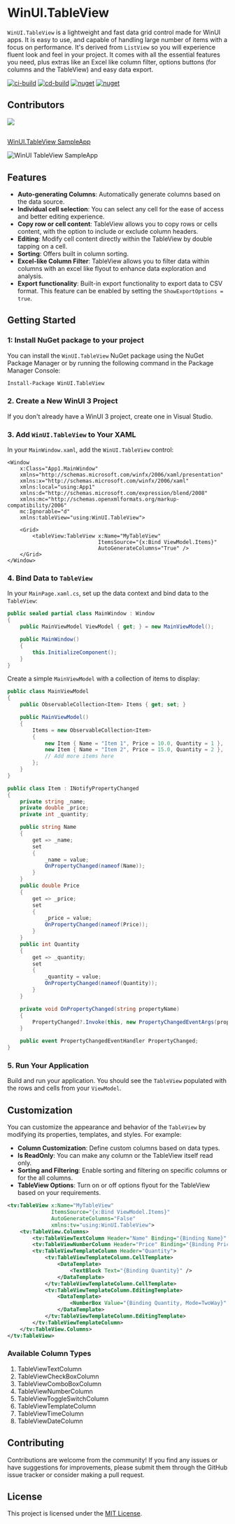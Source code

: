 
# WinUI.TableView

`WinUI.TableView` is a lightweight and fast data grid control made for WinUI apps. It is easy to use, and capable of handling large number of items with a focus on performance. It's derived from `ListView` so you will experience fluent look and feel in your project. It comes with all the essential features you need, plus extras like an Excel like column filter, options buttons (for columns and the TableView) and easy data export.

[![ci-build](https://github.com/w-ahmad/WinUI.TableView/actions/workflows/ci-build.yml/badge.svg)](https://github.com/w-ahmad/WinUI.TableView/actions/workflows/ci-build.yml)
[![cd-build](https://github.com/w-ahmad/WinUI.TableView/actions/workflows/cd-build.yml/badge.svg)](https://github.com/w-ahmad/WinUI.TableView/actions/workflows/cd-build.yml)
[![nuget](https://img.shields.io/nuget/v/WinUI.TableView)](https://www.nuget.org/packages/WinUI.TableView/)
[![nuget](https://img.shields.io/nuget/dt/WinUI.TableView)](https://www.nuget.org/packages/WinUI.TableView/)

## Contributors
<a href="https://github.com/w-ahmad/WinUI.TableView/graphs/contributors">
  <img src="https://contrib.rocks/image?repo=w-ahmad/WinUI.TableView" />
</a>

##
[WinUI.TableView SampleApp](https://github.com/w-ahmad/WinUI.TableView.SampleApp)

![WinUI TableView SampleApp](https://github.com/w-ahmad/WinUI.TableView.SampleApp/blob/main/WinUI.TableView%20SampleApp.gif)

## Features

- **Auto-generating Columns**: Automatically generate columns based on the data source.
- **Individual cell selection**: You can select any cell for the ease of access and better editing experience.
- **Copy row or cell content**: TableView allows you to copy rows or cells content, with the option to include or exclude column headers.
- **Editing**: Modify cell content directly within the TableView by double tapping on a cell.
- **Sorting**: Offers built in column sorting.
- **Excel-like Column Filter**: TableView allows you to filter data within columns with an excel like flyout to enhance data exploration and analysis.
- **Export functionality**: Built-in export functionality to export data to CSV format. This feature can be enabled by setting the `ShowExportOptions = true`.

## Getting Started

### 1: Install NuGet package to your project

You can install the `WinUI.TableView` NuGet package using the NuGet Package Manager or by running the following command in the Package Manager Console:

```bash
Install-Package WinUI.TableView
```

### 2. Create a New WinUI 3 Project

If you don't already have a WinUI 3 project, create one in Visual Studio.

### 3. Add `WinUI.TableView` to Your XAML

In your `MainWindow.xaml`, add the `WinUI.TableView` control:

```xaml
<Window
    x:Class="App1.MainWindow"
    xmlns="http://schemas.microsoft.com/winfx/2006/xaml/presentation"
    xmlns:x="http://schemas.microsoft.com/winfx/2006/xaml"
    xmlns:local="using:App1"
    xmlns:d="http://schemas.microsoft.com/expression/blend/2008"
    xmlns:mc="http://schemas.openxmlformats.org/markup-compatibility/2006"
    mc:Ignorable="d"
    xmlns:tableView="using:WinUI.TableView">

    <Grid>
        <tableView:TableView x:Name="MyTableView"
                             ItemsSource="{x:Bind ViewModel.Items}"
                             AutoGenerateColumns="True" />
    </Grid>
</Window>
```

### 4. Bind Data to `TableView`

In your `MainPage.xaml.cs`, set up the data context and bind data to the `TableView`:

```csharp
public sealed partial class MainWindow : Window
{
    public MainViewModel ViewModel { get; } = new MainViewModel();

    public MainWindow()
    {
        this.InitializeComponent();
    }
}
```

Create a simple `MainViewModel` with a collection of items to display:

```csharp
public class MainViewModel
{
    public ObservableCollection<Item> Items { get; set; }

    public MainViewModel()
    {
        Items = new ObservableCollection<Item>
        {
            new Item { Name = "Item 1", Price = 10.0, Quantity = 1 },
            new Item { Name = "Item 2", Price = 15.0, Quantity = 2 },
            // Add more items here
        };
    }
}

public class Item : INotifyPropertyChanged
{
    private string _name;
    private double _price;
    private int _quantity;

    public string Name
    {
        get => _name;
        set
        {
            _name = value;
            OnPropertyChanged(nameof(Name));
        }
    }
    public double Price
    {
        get => _price;
        set
        {
            _price = value;
            OnPropertyChanged(nameof(Price));
        }
    }
    public int Quantity
    {
        get => _quantity;
        set
        {
            _quantity = value;
            OnPropertyChanged(nameof(Quantity));
        }
    }

    private void OnPropertyChanged(string propertyName)
    {
        PropertyChanged?.Invoke(this, new PropertyChangedEventArgs(propertyName));
    }

    public event PropertyChangedEventHandler PropertyChanged;
}
```

### 5. Run Your Application

Build and run your application. You should see the `TableView` populated with the rows and cells from your `ViewModel`.

## Customization

You can customize the appearance and behavior of the `TableView` by modifying its properties, templates, and styles. For example:

- **Column Customization**: Define custom columns based on data types.
- **Is ReadOnly**: You can make any column or the TableView itself read only.
- **Sorting and Filtering**: Enable sorting and filtering on specific columns or for the all columns.
- **TableView Options**: Turn on or off options flyout for the TableView based on your requirements.

```xml
<tv:TableView x:Name="MyTableView"
              ItemsSource="{x:Bind ViewModel.Items}"
              AutoGenerateColumns="False"
              xmlns:tv="using:WinUI.TableView">
    <tv:TableView.Columns>
        <tv:TableViewTextColumn Header="Name" Binding="{Binding Name}" />
        <tv:TableViewNumberColumn Header="Price" Binding="{Binding Price}" />
        <tv:TableViewTemplateColumn Header="Quantity">
            <tv:TableViewTemplateColumn.CellTemplate>
                <DataTemplate>
                    <TextBlock Text="{Binding Quantity}" />
                </DataTemplate>
            </tv:TableViewTemplateColumn.CellTemplate>
            <tv:TableViewTemplateColumn.EditingTemplate>
                <DataTemplate>
                    <NumberBox Value="{Binding Quantity, Mode=TwoWay}" />
                </DataTemplate>
            </tv:TableViewTemplateColumn.EditingTemplate>
        </tv:TableViewTemplateColumn>
    </tv:TableView.Columns>
</tv:TableView>
```

### Available Column Types
1. TableViewTextColumn
2. TableViewCheckBoxColumn
3. TableViewComboBoxColumn
4. TableViewNumberColumn
5. TableViewToggleSwitchColumn
6. TableViewTemplateColumn
7. TableViewTimeColumn
8. TableViewDateColumn

## Contributing

Contributions are welcome from the community! If you find any issues or have suggestions for improvements, please submit them through the GitHub issue tracker or consider making a pull request.

## License

This project is licensed under the [MIT License](https://github.com/w-ahmad/WinUI.TableView?tab=MIT-1-ov-file).
